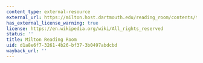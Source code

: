 ```yaml
---
content_type: external-resource
external_url: https://milton.host.dartmouth.edu/reading_room/contents/text.shtml
has_external_license_warning: true
license: https://en.wikipedia.org/wiki/All_rights_reserved
status: ''
title: Milton Reading Room
uid: d1a8e6f7-3261-4b26-bf37-3b0497abdcbd
wayback_url: ''
---
```

